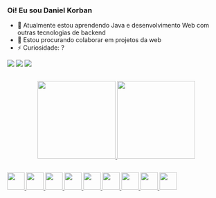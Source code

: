 ### Oi! Eu sou Daniel Korban

- 🌱 Atualmente estou aprendendo Java e desenvolvimento Web com outras tecnologias de backend
- 👯 Estou procurando colaborar em projetos da web
- ⚡ Curiosidade: ?
<div>
 <a href="https://www.instagram.com/daniel_korban_l/"><img src="https://img.shields.io/badge/Instagram-730F8A?style=for-the-badge&logo=instagram&logoColor=white"/></a>
 <a href="https://www.linkedin.com/in/daniel-lima-azevedo-973a45227/"><img src="https://img.shields.io/badge/LinkedIn-0077B5?style=for-the-badge&logo=linkedin&logoColor=white"/></a>
 <a href="mailto:daniel99korban@gmail.com"><img src="https://img.shields.io/badge/Gmail-D14836?style=for-the-badge&logo=gmail&logoColor=white"/></a>
</div>

##
<div align="center">
  <a href="https://github.com/danielkorban">
  <img height="180em" src="https://github-readme-stats.vercel.app/api?username=daniel99korban&show_icons=true&theme=synthwave&include_all_commits=true&count_private=true"/>
  <img height="180em" src="https://github-readme-stats.vercel.app/api/top-langs/?username=daniel99korban&layout=compact&langs_count=7&theme=synthwave"/>
</div>

##
<div>
 <a href="https://github.com/daniel99korban">
  <img src="https://cdn.jsdelivr.net/gh/devicons/devicon/icons/c/c-original.svg" width="40px" height="40px"/>
  <img src="https://cdn.jsdelivr.net/gh/devicons/devicon/icons/java/java-original.svg" width="40px" height="40px"/>
  <img src="https://img.icons8.com/color/48/000000/intellij-idea.png" width="40px" height="40px"/>
  <img src="https://cdn.jsdelivr.net/gh/devicons/devicon/icons/bootstrap/bootstrap-plain-wordmark.svg" width="40px" height="40px"/>
  <img src="https://cdn.jsdelivr.net/gh/devicons/devicon/icons/figma/figma-original.svg" width="40px" height="40px"/>
  <img src="https://cdn.jsdelivr.net/gh/devicons/devicon/icons/html5/html5-original.svg" width="40px" height="40px"/>
  <img src="https://cdn.jsdelivr.net/gh/devicons/devicon/icons/css3/css3-original.svg" width="40px" height="40px"/>
  <img src="https://cdn.jsdelivr.net/gh/devicons/devicon/icons/javascript/javascript-original.svg" width="40px" height="40px"/>
  <img src="https://cdn.jsdelivr.net/gh/devicons/devicon/icons/nodejs/nodejs-original.svg" width="40px" height="40px"/>
  <!--<img src="https://cdn.jsdelivr.net/gh/devicons/devicon/icons/html5/html5-original.svg" width="40px" height="40px"/>
  <img src="https://cdn.jsdelivr.net/gh/devicons/devicon/icons/css3/css3-original.svg" width="40px" height="40px"/>
  <img src="https://cdn.jsdelivr.net/gh/devicons/devicon/icons/figma/figma-original.svg" width="40px" height="40px"/>-->
 </a>
</div>
